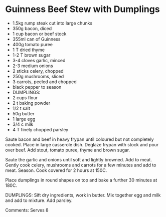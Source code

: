 # Guinness Beef Stew with Dumplings

* 1.5kg rump steak cut into large chunks
* 350g bacon, diced
* 1 cup bacon or beef stock
* 355ml can of Guinness
* 400g tomato puree
* 1 T dried thyme
* 1-2 T brown sugar
* 3-4 cloves garlic, minced
* 2-3 medium onions 
* 2 sticks celery, chopped
* 250g mushrooms, sliced
* 3 carrots, peeled and chopped
* black pepper to season
* DUMPLINGS:
* 2 cups flour
* 2 t baking powder
* 1/2 t salt
* 50g butter
* 1 large egg
* 3/4 c milk
* 4 T finely chopped parsley

Saute bacon and beef in heavy frypan until coloured but not completely cooked.  Place in large casserole dish.  Deglaze frypan with stock and pour over beef.  Add stout, tomato puree, thyme and brown sugar.

Saute the garlic and onions until soft and lightly browned.  Add to meat.  Gently cook celery, mushrooms and carrots for a few minutes and add to meat. Season.  Cook covered for 2 hours at 150C.

Place dumplings in round shapes on top and bake a further 30 minutes at 180C.

DUMPLINGS:
Sift dry ingredients, work in butter.  Mix together egg and milk and add to mixture.  Add parsley.  


Comments: Serves 8  


